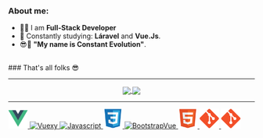 <!-- <div align="center">
</div
<br>
-->
### About me:

  
- 👨‍💻 I am **Full-Stack Developer** 
- 👀 Constantly studying: **Láravel** and **Vue.Js**.
- 😎🚀 <b>⁠"My name is Constant Evolution"</b>.

<br>
### That's all folks 😎
<hr/>
  <p align="center">
    <a href="https://github.com/jairojrdv?tab=repositories">
      <img
        align="center"
        src="https://github-readme-stats.vercel.app/api/top-langs/?username=jairojrdv&layout=compact&theme=dark&hide_border=true&langs_count=10"
      />
    </a>
    <a href="https://github.com/jairojrdv?tab=stars">
      <img
        align="center"
        height="165"
        src="https://github-readme-stats.vercel.app/api?username=jairojrdv&show_icons=true&theme=dark&hide_border=true"
      />
    </a>
  </p>
<hr/>
<p align="left">
   <a href="https://vuejs.org/" target="_blank">
    <img
      src="https://raw.githubusercontent.com/devicons/devicon/master/icons/vuejs/vuejs-original.svg"
      alt="Vuejs"
      width="40"
      height="40"
    />
  </a>
  <a href="https://vuexy.vuejs.org/" target="_blank">
    <img
      src="https://user-images.githubusercontent.com/7110136/29002857-9e802f08-7ab4-11e7-9c31-604b5d0d0c19.png"
      alt="Vuexy"
      width="40"
      height="40"
    />
  </a>
  <a href="https://www.javascript.com/" target="_blank">
    <img
      src="https://tadeuesteves.files.wordpress.com/2014/01/javascript-logo.png"
      alt="Javascript"
      width="40"
      height="40"
    />
  </a>
  <a href="https://developer.mozilla.org/pt-BR/docs/Web/CSS" target="_blank">
    <img
      src="https://raw.githubusercontent.com/devicons/devicon/master/icons/css3/css3-original.svg"
      alt="CSS"
      width="40"
      height="40"
    />
  </a>
  <a href="https://bootstrap-vue.org/" target="_blank">
    <img
      src="https://opencollective-production.s3.us-west-1.amazonaws.com/2ea40e90-e734-11e9-aac4-b78491973d14.png"
      alt="BootstrapVue"
      width="40"
      height="40"
    />
  </a>
  <a
    href="https://developer.mozilla.org/pt-BR/docs/Web/HTML"
    target="_blank"
  >
    <img
      src="https://raw.githubusercontent.com/devicons/devicon/master/icons/html5/html5-original.svg"
      alt="HTML"
      width="40"
      height="40"
    />
  </a>
  <a href="https://git-scm.com/" target="_blank">
    <img
      src="https://raw.githubusercontent.com/devicons/devicon/master/icons/git/git-original.svg"
      alt="Git"
      width="40"
      height="40"
    />
  </a>

<a target="_blank">
  <i class="fi fi-brands-php"></i>
    <img
      src="https://raw.githubusercontent.com/devicons/devicon/master/icons/git/git-original.svg"
      alt="Git"
      width="40"
      height="40"
    />
  </a>
  
</p>

